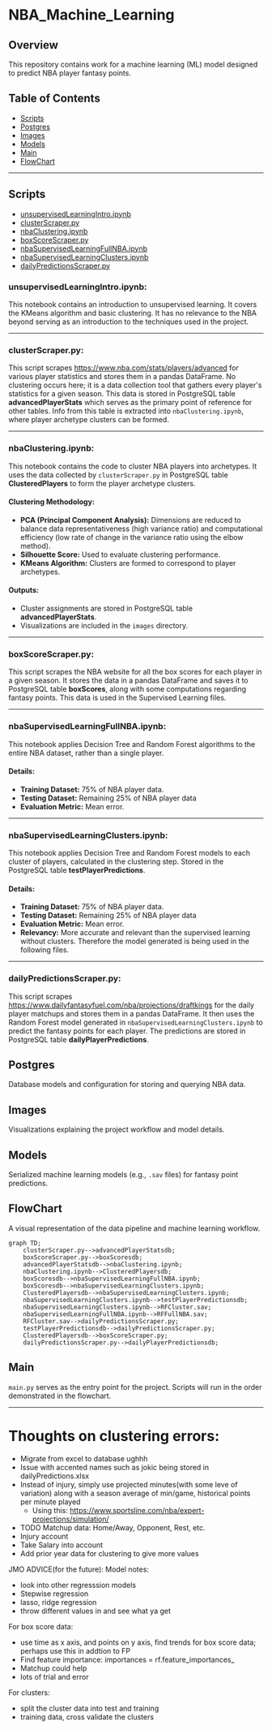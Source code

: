 # **NBA_Machine_Learning**

## **Overview**
This repository contains work for a machine learning (ML) model designed to predict NBA player fantasy points.

## **Table of Contents**
- [Scripts](#scripts)
- [Postgres](#postgres)
- [Images](#images)
- [Models](#models)
- [Main](#main)
- [FlowChart](#flowchart)

---
## **Scripts**

- [unsupervisedLearningIntro.ipynb](#unsupervisedlearningintropynb)
- [clusterScraper.py](#clusterscraperpy)
- [nbaClustering.ipynb](#nbaclusteringipynb)
- [boxScoreScraper.py](#boxscorescraperpy)
- [nbaSupervisedLearningFullNBA.ipynb](#nbasupervisedlearningfullnbaipynb)
- [nbaSupervisedLearningClusters.ipynb](#nbasupervisedlearningclustersipynb)
- [dailyPredictionsScraper.py](#dailypredictionsscraperpy)

### **unsupervisedLearningIntro.ipynb:**
This notebook contains an introduction to unsupervised learning. It covers the KMeans algorithm and basic clustering. It has no relevance to the NBA beyond serving as an introduction to the techniques used in the project.

---

### **clusterScraper.py:**
This script scrapes https://www.nba.com/stats/players/advanced for various player statistics and stores them in a pandas DataFrame. No clustering occurs here; it is a data collection tool that gathers every player's statistics for a given season. This data is stored in PostgreSQL table **advancedPlayerStats** which serves as the primary point of reference for other tables. Info from this table is extracted into `nbaClustering.ipynb`, where player archetype clusters can be formed.

---

### **nbaClustering.ipynb:**
This notebook contains the code to cluster NBA players into archetypes. It uses the data collected by `clusterScraper.py` in PostgreSQL table **ClusteredPlayers** to form the player archetype clusters. 

#### **Clustering Methodology:**
- **PCA (Principal Component Analysis):** Dimensions are reduced to balance data representativeness (high variance ratio) and computational efficiency (low rate of change in the variance ratio using the elbow method).
- **Silhouette Score:** Used to evaluate clustering performance.
- **KMeans Algorithm:** Clusters are formed to correspond to player archetypes.

#### **Outputs:**
- Cluster assignments are stored in PostgreSQL table **advancedPlayerStats**.
- Visualizations are included in the `images` directory.
---

### **boxScoreScraper.py:**
This script scrapes the NBA website for all the box scores for each player in a given season. It stores the data in a pandas DataFrame and saves it to PostgreSQL table **boxScores**, along with some computations regarding fantasy points. This data is used in the Supervised Learning files.


---

### **nbaSupervisedLearningFullNBA.ipynb:**
This notebook applies Decision Tree and Random Forest algorithms to the entire NBA dataset, rather than a single player.

#### **Details:**
- **Training Dataset:** 75% of NBA player data.
- **Testing Dataset:** Remaining 25% of NBA player data
- **Evaluation Metric:** Mean error.

---

### **nbaSupervisedLearningClusters.ipynb:**
This notebook applies Decision Tree and Random Forest models to each cluster of players, calculated in the clustering step. Stored in the PostgreSQL table **testPlayerPredictions**.

#### **Details:**
- **Training Dataset:** 75% of NBA player data.
- **Testing Dataset:** Remaining 25% of NBA player data
- **Evaluation Metric:** Mean error.
- **Relevancy:** More accurate and relevant than the supervised learning without clusters. Therefore the model generated is being used in the following files.

---

### **dailyPredictionsScraper.py:**
This script scrapes https://www.dailyfantasyfuel.com/nba/projections/draftkings for the daily player matchups and stores them in a pandas DataFrame. It then uses the Random Forest model generated in `nbaSupervisedLearningClusters.ipynb` to predict the fantasy points for each player. The predictions are stored in PostgreSQL table **dailyPlayerPredictions**.

## **Postgres**
Database models and configuration for storing and querying NBA data.

## **Images**
Visualizations explaining the project workflow and model details.

## **Models**
Serialized machine learning models (e.g., `.sav` files) for fantasy point predictions.

## **FlowChart**
A visual representation of the data pipeline and machine learning workflow.
```mermaid
graph TD;
    clusterScraper.py-->advancedPlayerStatsdb;
    boxScoreScraper.py-->boxScoresdb;
    advancedPlayerStatsdb-->nbaClustering.ipynb;
    nbaClustering.ipynb-->ClusteredPlayersdb;
    boxScoresdb-->nbaSupervisedLearningFullNBA.ipynb;
    boxScoresdb-->nbaSupervisedLearningClusters.ipynb;
    ClusteredPlayersdb-->nbaSupervisedLearningClusters.ipynb;
    nbaSupervisedLearningClusters.ipynb-->testPlayerPredictionsdb;
    nbaSupervisedLearningClusters.ipynb-->RFCluster.sav;
    nbaSupervisedLearningFullNBA.ipynb-->RFFullNBA.sav;
    RFCluster.sav-->dailyPredictionsScraper.py;
    testPlayerPredictionsdb-->dailyPredictionsScraper.py;
    ClusteredPlayersdb-->boxScoreScraper.py;
    dailyPredictionsScraper.py-->dailyPlayerPredictionsdb;

```

## **Main**
`main.py` serves as the entry point for the project. Scripts will run in the order demonstrated in the flowchart.


---
# Thoughts on clustering errors:
* Migrate from excel to database ughhh
* Issue with accented names such as jokic being stored in dailyPredictions.xlsx
* Instead of injury, simply use projected minutes(with some leve of variation) along with a season average of min/game, historical points per minute played
  * Using this: https://www.sportsline.com/nba/expert-projections/simulation/ 
* TODO Matchup data: Home/Away, Opponent, Rest, etc.
* Injury account
* Take Salary into account
* Add prior year data for clustering to give more values



JMO ADVICE(for the future):
Model notes:
* look into other regresssion models
* Stepwise regression
* lasso, ridge regression
* throw different values in and see what ya get

For box score data:
* use time as x axis, and points on y axis, find trends for box score data; perhaps use this in addtion to FP
* Find feature importance: importances = rf.feature_importances_
* Matchup could help
* lots of trial and error

For clusters:
* split the cluster data into test and training
* training data, cross validate the clusters


